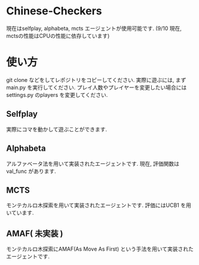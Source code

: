# Chinese-Checkers

現在はselfplay, alphabeta, mcts エージェントが使用可能です.
(9/10 現在, mctsの性能はCPUの性能に依存しています)

# 使い方

git clone などをしてレポジトリをコピーしてください. 実際に遊ぶには, まずmain.py を実行してください. プレイ人数やプレイヤーを変更したい場合にはsettings.py のplayers を変更してください.

## Selfplay

実際にコマを動かして遊ぶことができます.

## Alphabeta

アルファベータ法を用いて実装されたエージェントです. 現在, 評価関数はval_func があります.

## MCTS

モンテカルロ木探索を用いて実装されたエージェントです. 評価にはUCB1 を用いています.

## AMAF( 未実装 )

モンテカルロ木探索にAMAF(As Move As First) という手法を用いて実装されたエージェントです. 
